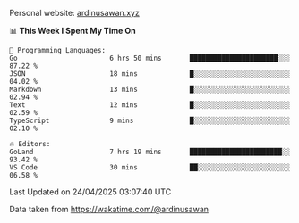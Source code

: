 Personal website: [ardinusawan.xyz](https://ardinusawan.xyz)

<!--START_SECTION:waka-->
📊 **This Week I Spent My Time On** 

```text
💬 Programming Languages: 
Go                       6 hrs 50 mins       ██████████████████████░░░   87.22 % 
JSON                     18 mins             █░░░░░░░░░░░░░░░░░░░░░░░░   04.02 % 
Markdown                 13 mins             █░░░░░░░░░░░░░░░░░░░░░░░░   02.94 % 
Text                     12 mins             █░░░░░░░░░░░░░░░░░░░░░░░░   02.59 % 
TypeScript               9 mins              █░░░░░░░░░░░░░░░░░░░░░░░░   02.10 % 

🔥 Editors: 
GoLand                   7 hrs 19 mins       ███████████████████████░░   93.42 % 
VS Code                  30 mins             ██░░░░░░░░░░░░░░░░░░░░░░░   06.58 % 
```


 Last Updated on 24/04/2025 03:07:40 UTC
<!--END_SECTION:waka-->
Data taken from https://wakatime.com/@ardinusawan
